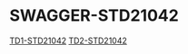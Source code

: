 # SWAGGER-STD21042
[TD1-STD21042](https://petstore.swagger.io/?url=https://raw.githubusercontent.com/ReichmannGaly/SWAGGER-STD21042/main/STD21042.yaml)
[TD2-STD21042](https://petstore.swagger.io/?url=https://raw.githubusercontent.com/ReichmannGaly/SWAGGER-STD21042/main/TD2-STD21042.yaml)
